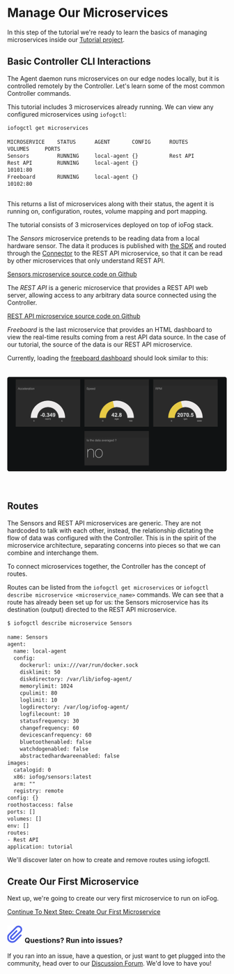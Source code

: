 # Manage Our Microservices

In this step of the tutorial we're ready to learn the basics of managing microservices inside our [Tutorial project](../tutorial/introduction.html).

## Basic Controller CLI Interactions

The Agent daemon runs microservices on our edge nodes locally, but it is controlled remotely by the Controller. Let's learn some of the most common Controller commands.

This tutorial includes 3 microservices already running. We can view any configured microservices using `iofogctl`:

```console
iofogctl get microservices

MICROSERVICE	STATUS		AGENT		CONFIG		ROUTES		VOLUMES		PORTS
Sensors		    RUNNING		local-agent	{}		    Rest API
Rest API	    RUNNING		local-agent	{}						            10101:80
Freeboard	    RUNNING		local-agent	{}						            10102:80


```

This returns a list of microservices along with their status, the agent it is running on, configuration, routes, volume mapping and port mapping.

The tutorial consists of 3 microservices deployed on top of ioFog stack.

The _Sensors_ microservice pretends to be reading data from a local hardware sensor. The data it produces is published with [the SDK](../writing-microservices/sdk.html) and routed through the [Connector](../connectors/overview.html) to the REST API microservice, so that it can be read by other microservices that only understand REST API.

[Sensors microservice source code on Github](https://github.com/ioFog/example-microservices/tree/master/sensors-data)

The _REST API_ is a generic microservice that provides a REST API web server, allowing access to any arbitrary data source connected using the Controller.

[REST API microservice source code on Github](https://github.com/ioFog/example-microservices/tree/master/json-rest-api-cors-enabled)

_Freeboard_ is the last microservice that provides an HTML dashboard to view the real-time results coming from a rest API data source. In the case of our tutorial, the source of the data is our REST API microservice.

Currently, loading the [freeboard dashboard](http://localhost:10102/?load=dashboard.json) should look similar to this:
<img src="/images/Freeboard_1.png" style="max-width:100%;border-radius: 0.3em;margin: 35px 0;" />

## Routes

The Sensors and REST API microservices are generic. They are not hardcoded to talk with each other, instead, the relationship dictating the flow of data was configured with the Controller. This is in the spirit of the microservice architecture, separating concerns into pieces so that we can combine and interchange them.

To connect microservices together, the Controller has the concept of routes.

Routes can be listed from the `iofogctl get microservices` or `iofogctl describe microservice <microservice_name>` commands. We can see that a route has already been set up for us: the Sensors microservice has its destination (output) directed to the REST API microservice.

```console
$ iofogctl describe microservice Sensors

name: Sensors
agent:
  name: local-agent
  config:
    dockerurl: unix:///var/run/docker.sock
    disklimit: 50
    diskdirectory: /var/lib/iofog-agent/
    memorylimit: 1024
    cpulimit: 80
    loglimit: 10
    logdirectory: /var/log/iofog-agent/
    logfilecount: 10
    statusfrequency: 30
    changefrequency: 60
    devicescanfrequency: 60
    bluetoothenabled: false
    watchdogenabled: false
    abstractedhardwareenabled: false
images:
  catalogid: 0
  x86: iofog/sensors:latest
  arm: ""
  registry: remote
config: {}
roothostaccess: false
ports: []
volumes: []
env: []
routes:
- Rest API
application: tutorial
```

We'll discover later on how to create and remove routes using iofogctl.

## Create Our First Microservice

Next up, we're going to create our very first microservice to run on ioFog.

[Continue To Next Step: Create Our First Microservice](create-our-first-microservice-javascript.html)

<aside class="notifications note">
  <h3><img src="/images/icos/ico-note.svg" alt=""> Questions? Run into issues?</h3>
  <p>If you ran into an issue, have a question, or just want to get plugged into the community, head over to our <a href="https://discuss.iofog.org/">Discussion Forum</a>. We'd love to have you!</p>
</aside>
